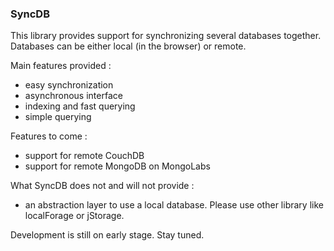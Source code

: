 ### SyncDB ###

This library provides support for synchronizing several databases together. Databases can be either local (in the browser) or remote.

Main features provided :
* easy synchronization
* asynchronous interface
* indexing and fast querying
* simple querying

Features to come :
* support for remote CouchDB
* support for remote MongoDB on MongoLabs

What SyncDB does not and will not provide :
* an abstraction layer to use a local database. Please use other library like localForage or jStorage.


Development is still on early stage. Stay tuned.
